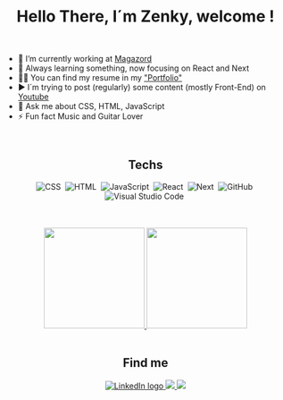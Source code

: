 <h1 align='center'> Hello There, I´m Zenky, welcome ! </h1>
<br />

* 🔭 I’m currently working at [Magazord](https://github.com/magazord-plataforma) <br>
* 🌱 Always learning something, now focusing on React and Next <br>
* 👨‍💻 You can find my resume in my ["Portfolio"](https://www.bzenky.com) <br>
* ▶️ I´m trying to post (regularly) some content (mostly Front-End) on [Youtube](https://www.youtube.com/channel/UCCe8rx30_1ZJ6M4oPzSJHiA) <br>
* 💬 Ask me about CSS, HTML, JavaScript <br>
* ⚡ Fun fact Music and Guitar Lover

 
<br /> 

<h2 align='center'> Techs </h2>
 
<div align='center'>
 
 ![CSS](https://img.shields.io/badge/CSS3-1572B6?style=for-the-badge&logo=css3&logoColor=white)&nbsp;
 ![HTML](https://img.shields.io/badge/HTML5-E34F26?style=for-the-badge&logo=html5&logoColor=white)&nbsp;
 ![JavaScript](https://img.shields.io/badge/JavaScript-323330?style=for-the-badge&logo=javascript&logoColor=F7DF1E)&nbsp;
 ![React](https://img.shields.io/badge/React-20232A?style=for-the-badge&logo=react&logoColor=61DAFB)&nbsp;
 ![Next](https://img.shields.io/badge/next.js-000000?style=for-the-badge&logo=nextdotjs&logoColor=white)&nbsp;
 ![GitHub](https://img.shields.io/badge/GitHub-100000?style=for-the-badge&logo=github&logoColor=white)&nbsp;
 ![Visual Studio Code](https://img.shields.io/badge/Visual_Studio_Code-0078D4?style=for-the-badge&logo=visual%20studio%20code&logoColor=white)&nbsp;
 
</div>
 
 </h2>

 
<br />
<br />
 
 <div align='center'> 
  <a href="https://github.com/bzenky">
   <img height="180em" src="https://github-readme-stats.vercel.app/api?username=bzenky&show_icons=true&theme=tokyonight&include_all_commits=true&count_private=true"/>
   <img height="180em" src="https://github-readme-stats.vercel.app/api/top-langs/?username=bzenky&layout=compact&langs_count=16&theme=tokyonight"/>
  </a>
</div>

<br />
 
<h2 align='center'> Find me </h2>

<p align='center'>
 <a href = "https://www.linkedin.com/in/bzenky/" target="_blank">
  <img src="https://img.shields.io/badge/-LinkedIn-%230077B5?style=for-the-badge&logo=linkedin&logoColor=white" alt="LinkedIn logo" />
 </a>

 <a href="https://www.youtube.com/channel/UCCe8rx30_1ZJ6M4oPzSJHiA" target="_blank">
  <img src="https://img.shields.io/badge/YouTube-FF0000?style=for-the-badge&logo=youtube&logoColor=white">
 </a>

 <a href="https://www.twitter.com/zenky" target="_blank">
  <img src="https://img.shields.io/badge/-Twitter-blueviolet?style=for-the-badge&logo=twitter&logoColor=white">
 </a>
</p>

